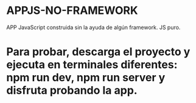 # APPJS-NO-FRAMEWORK
APP JavaScript construida sin la ayuda de algún framework. JS puro.
# Para probar, descarga el proyecto y ejecuta en terminales diferentes: npm run dev, npm run server y disfruta probando la app.
